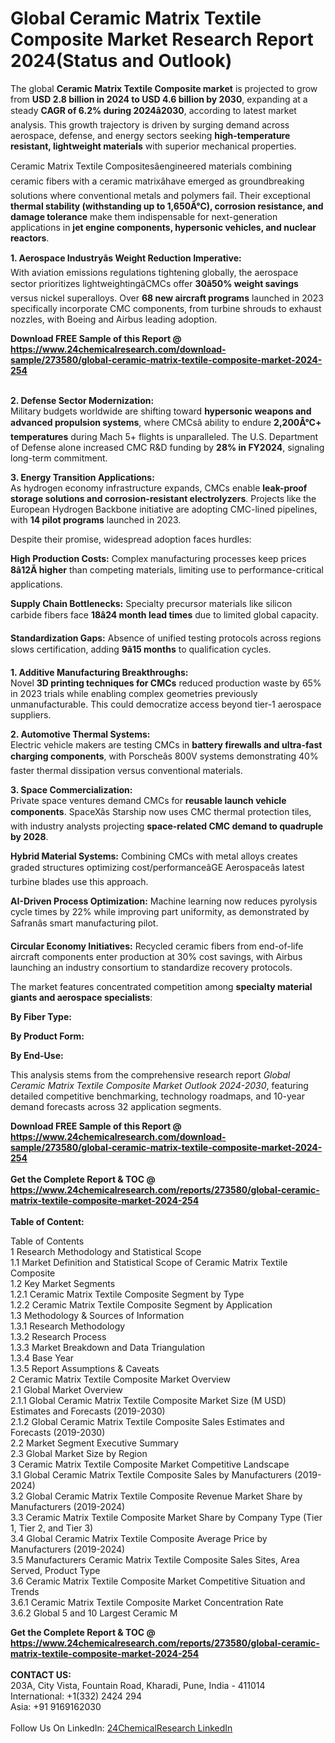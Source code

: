 <h1>Global Ceramic Matrix Textile Composite Market Research Report 2024(Status and Outlook)</h1><p>The global <strong>Ceramic Matrix Textile Composite market</strong> is projected to grow from <strong>USD 2.8 billion in 2024 to USD 4.6 billion by 2030</strong>, expanding at a steady <strong>CAGR of 6.2% during 2024â2030</strong>, according to latest market analysis. This growth trajectory is driven by surging demand across aerospace, defense, and energy sectors seeking <strong>high-temperature resistant, lightweight materials</strong> with superior mechanical properties.</p><p>Ceramic Matrix Textile Compositesâengineered materials combining ceramic fibers with a ceramic matrixâhave emerged as groundbreaking solutions where conventional metals and polymers fail. Their exceptional <strong>thermal stability (withstanding up to 1,650Â°C), corrosion resistance, and damage tolerance</strong> make them indispensable for next-generation applications in <strong>jet engine components, hypersonic vehicles, and nuclear reactors</strong>.</p><p><strong>1. Aerospace Industryâs Weight Reduction Imperative:</strong><br>
With aviation emissions regulations tightening globally, the aerospace sector prioritizes lightweightingâCMCs offer <strong>30â50% weight savings</strong> versus nickel superalloys. Over <strong>68 new aircraft programs</strong> launched in 2023 specifically incorporate CMC components, from turbine shrouds to exhaust nozzles, with Boeing and Airbus leading adoption.</p><div><b>Download FREE Sample of this Report @ 
            <a href="https://www.24chemicalresearch.com/download-sample/273580/global-ceramic-matrix-textile-composite-market-2024-254">
            https://www.24chemicalresearch.com/download-sample/273580/global-ceramic-matrix-textile-composite-market-2024-254</a></b></div><br><p><strong>2. Defense Sector Modernization:</strong><br>
Military budgets worldwide are shifting toward <strong>hypersonic weapons and advanced propulsion systems</strong>, where CMCsâ ability to endure <strong>2,200Â°C+ temperatures</strong> during Mach 5+ flights is unparalleled. The U.S. Department of Defense alone increased CMC R&amp;D funding by <strong>28% in FY2024</strong>, signaling long-term commitment.</p><p><strong>3. Energy Transition Applications:</strong><br>
As hydrogen economy infrastructure expands, CMCs enable <strong>leak-proof storage solutions and corrosion-resistant electrolyzers</strong>. Projects like the European Hydrogen Backbone initiative are adopting CMC-lined pipelines, with <strong>14 pilot programs</strong> launched in 2023.</p><p>Despite their promise, widespread adoption faces hurdles:</p><p><strong>High Production Costs:</strong> Complex manufacturing processes keep prices <strong>8â12Ã higher</strong> than competing materials, limiting use to performance-critical applications.</p><p><strong>Supply Chain Bottlenecks:</strong> Specialty precursor materials like silicon carbide fibers face <strong>18â24 month lead times</strong> due to limited global capacity.</p><p><strong>Standardization Gaps:</strong> Absence of unified testing protocols across regions slows certification, adding <strong>9â15 months</strong> to qualification cycles.</p><p><strong>1. Additive Manufacturing Breakthroughs:</strong><br>
Novel <strong>3D printing techniques for CMCs</strong> reduced production waste by 65% in 2023 trials while enabling complex geometries previously unmanufacturable. This could democratize access beyond tier-1 aerospace suppliers.</p><p><strong>2. Automotive Thermal Systems:</strong><br>
Electric vehicle makers are testing CMCs in <strong>battery firewalls and ultra-fast charging components</strong>, with Porscheâs 800V systems demonstrating 40% faster thermal dissipation versus conventional materials.</p><p><strong>3. Space Commercialization:</strong><br>
Private space ventures demand CMCs for <strong>reusable launch vehicle components</strong>. SpaceXâs Starship now uses CMC thermal protection tiles, with industry analysts projecting <strong>space-related CMC demand to quadruple by 2028</strong>.</p><p><strong>Hybrid Material Systems:</strong> Combining CMCs with metal alloys creates graded structures optimizing cost/performanceâGE Aerospaceâs latest turbine blades use this approach.</p><p><strong>AI-Driven Process Optimization:</strong> Machine learning now reduces pyrolysis cycle times by 22% while improving part uniformity, as demonstrated by Safranâs smart manufacturing pilot.</p><p><strong>Circular Economy Initiatives:</strong> Recycled ceramic fibers from end-of-life aircraft components enter production at 30% cost savings, with Airbus launching an industry consortium to standardize recovery protocols.</p><p>The market features concentrated competition among <strong>specialty material giants and aerospace specialists</strong>:</p><p><strong>By Fiber Type:</strong></p><p><strong>By Product Form:</strong></p><p><strong>By End-Use:</strong></p><p>This analysis stems from the comprehensive research report <em>Global Ceramic Matrix Textile Composite Market Outlook 2024-2030</em>, featuring detailed competitive benchmarking, technology roadmaps, and 10-year demand forecasts across 32 application segments.</p><div><b>Download FREE Sample of this Report @ 
            <a href="https://www.24chemicalresearch.com/download-sample/273580/global-ceramic-matrix-textile-composite-market-2024-254">
            https://www.24chemicalresearch.com/download-sample/273580/global-ceramic-matrix-textile-composite-market-2024-254</a></b></div><br><div><b>Get the Complete Report & TOC @ 
            <a href="https://www.24chemicalresearch.com/reports/273580/global-ceramic-matrix-textile-composite-market-2024-254">
            https://www.24chemicalresearch.com/reports/273580/global-ceramic-matrix-textile-composite-market-2024-254</a></b></div><br>
            <b>Table of Content:</b><p>Table of Contents<br />
1 Research Methodology and Statistical Scope<br />
1.1 Market Definition and Statistical Scope of Ceramic Matrix Textile Composite<br />
1.2 Key Market Segments<br />
1.2.1 Ceramic Matrix Textile Composite Segment by Type<br />
1.2.2 Ceramic Matrix Textile Composite Segment by Application<br />
1.3 Methodology & Sources of Information<br />
1.3.1 Research Methodology<br />
1.3.2 Research Process<br />
1.3.3 Market Breakdown and Data Triangulation<br />
1.3.4 Base Year<br />
1.3.5 Report Assumptions & Caveats<br />
2 Ceramic Matrix Textile Composite Market Overview<br />
2.1 Global Market Overview<br />
2.1.1 Global Ceramic Matrix Textile Composite Market Size (M USD) Estimates and Forecasts (2019-2030)<br />
2.1.2 Global Ceramic Matrix Textile Composite Sales Estimates and Forecasts (2019-2030)<br />
2.2 Market Segment Executive Summary<br />
2.3 Global Market Size by Region<br />
3 Ceramic Matrix Textile Composite Market Competitive Landscape<br />
3.1 Global Ceramic Matrix Textile Composite Sales by Manufacturers (2019-2024)<br />
3.2 Global Ceramic Matrix Textile Composite Revenue Market Share by Manufacturers (2019-2024)<br />
3.3 Ceramic Matrix Textile Composite Market Share by Company Type (Tier 1, Tier 2, and Tier 3)<br />
3.4 Global Ceramic Matrix Textile Composite Average Price by Manufacturers (2019-2024)<br />
3.5 Manufacturers Ceramic Matrix Textile Composite Sales Sites, Area Served, Product Type<br />
3.6 Ceramic Matrix Textile Composite Market Competitive Situation and Trends<br />
3.6.1 Ceramic Matrix Textile Composite Market Concentration Rate<br />
3.6.2 Global 5 and 10 Largest Ceramic M</p><div><b>Get the Complete Report & TOC @ 
            <a href="https://www.24chemicalresearch.com/reports/273580/global-ceramic-matrix-textile-composite-market-2024-254">
            https://www.24chemicalresearch.com/reports/273580/global-ceramic-matrix-textile-composite-market-2024-254</a></b></div><br><b>CONTACT US:</b><br>
            203A, City Vista, Fountain Road, Kharadi, Pune, India - 411014<br>
            International: +1(332) 2424 294<br>
            Asia: +91 9169162030 <br><br>
            Follow Us On LinkedIn: <a href="https://www.linkedin.com/company/24chemicalresearch/">24ChemicalResearch LinkedIn</a>